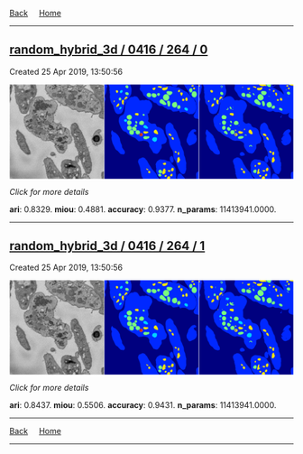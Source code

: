 
[Back](..)&nbsp;&nbsp;&nbsp;&nbsp;&nbsp;[Home](https://leapmanlab.github.io/snapshots)

---

<div class="summary"><a href="0"><h2>random_hybrid_3d / 0416 / 264 / 0</h2></a><p>Created 25 Apr 2019, 13:50:56
</p><a href="0"><img src="0/media/summary.png" align="center"></a><p>
<i>Click for more details</i>
</p></div>

**ari**: 0.8329. **miou**: 0.4881. **accuracy**: 0.9377. **n_params**: 11413941.0000. 

---

<div class="summary"><a href="1"><h2>random_hybrid_3d / 0416 / 264 / 1</h2></a><p>Created 25 Apr 2019, 13:50:56
</p><a href="1"><img src="1/media/summary.png" align="center"></a><p>
<i>Click for more details</i>
</p></div>

**ari**: 0.8437. **miou**: 0.5506. **accuracy**: 0.9431. **n_params**: 11413941.0000. 

---

[Back](..)&nbsp;&nbsp;&nbsp;&nbsp;&nbsp;[Home](https://leapmanlab.github.io/snapshots)

---